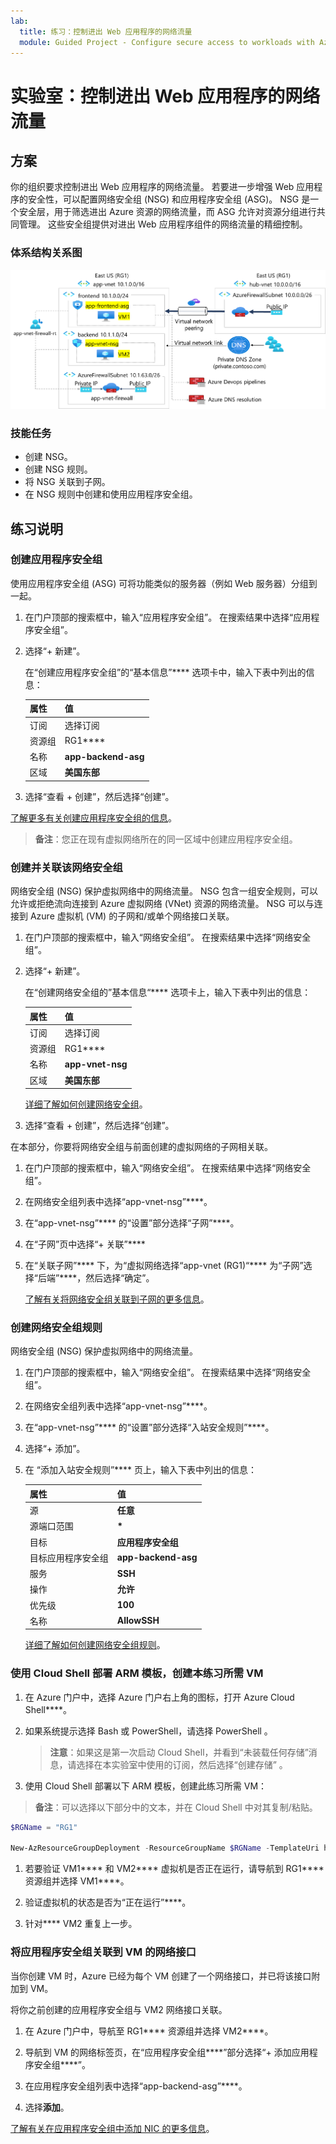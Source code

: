 ```yaml
---
lab:
  title: 练习：控制进出 Web 应用程序的网络流量
  module: Guided Project - Configure secure access to workloads with Azure virtual networking services
---
```


# 实验室：控制进出 Web 应用程序的网络流量

## 方案

你的组织要求控制进出 Web 应用程序的网络流量。 若要进一步增强 Web 应用程序的安全性，可以配置网络安全组 (NSG) 和应用程序安全组 (ASG)。 NSG 是一个安全层，用于筛选进出 Azure 资源的网络流量，而 ASG 允许对资源分组进行共同管理。 这些安全组提供对进出 Web 应用程序组件的网络流量的精细控制。

### 体系结构关系图

![显示关联到虚拟网络的一个 ASG 和 NSG 的示意图。](../Media/task-2.png)

### 技能任务

- 创建 NSG。
- 创建 NSG 规则。
- 将 NSG 关联到子网。
- 在 NSG 规则中创建和使用应用程序安全组。

## 练习说明

### 创建应用程序安全组

使用应用程序安全组 (ASG) 可将功能类似的服务器（例如 Web 服务器）分组到一起。

1. 在门户顶部的搜索框中，输入“应用程序安全组”。 在搜索结果中选择“应用程序安全组”。

1. 选择“+ 新建”。

    在“创建应用程序安全组”的“基本信息”**** 选项卡中，输入下表中列出的信息：

    | 属性 | 值    |
    |:---------|:---------|
    |订阅|选择订阅|
    |资源组|RG1****|
    |名称|**app-backend-asg**|
    |区域|**美国东部**|

1. 选择“查看 + 创建”，然后选择“创建”。

[了解更多有关创建应用程序安全组的信息](https://docs.microsoft.com/azure/virtual-network/tutorial-filter-network-traffic#create-application-security-groups)。

>**备注**：您正在现有虚拟网络所在的同一区域中创建应用程序安全组。

### 创建并关联该网络安全组

网络安全组 (NSG) 保护虚拟网络中的网络流量。 NSG 包含一组安全规则，可以允许或拒绝流向连接到 Azure 虚拟网络 (VNet) 资源的网络流量。 NSG 可以与连接到 Azure 虚拟机 (VM) 的子网和/或单个网络接口关联。

1. 在门户顶部的搜索框中，输入“网络安全组”。 在搜索结果中选择“网络安全组”。

1. 选择“+ 新建”。

    在“创建网络安全组的”基本信息“**** 选项卡上，输入下表中列出的信息：

    | 属性 | 值    |
    |:---------|:---------|
    |订阅|选择订阅|
    |资源组|RG1****|
    |名称|**app-vnet-nsg**|
    |区域|**美国东部**|

    [详细了解如何创建网络安全组](https://docs.microsoft.com/azure/virtual-network/tutorial-filter-network-traffic#create-a-network-security-group)。

1. 选择“查看 + 创建”，然后选择“创建”。

在本部分，你要将网络安全组与前面创建的虚拟网络的子网相关联。

1. 在门户顶部的搜索框中，输入“网络安全组”。 在搜索结果中选择“网络安全组”。

1. 在网络安全组列表中选择“app-vnet-nsg”****。

1. 在“app-vnet-nsg”**** 的“设置”部分选择“子网”****。

1. 在“子网”页中选择“+ 关联”****

1. 在“关联子网”**** 下，为“虚拟网络选择“app-vnet (RG1)“**** 为“子网”选择“后端”****，然后选择“确定”。

    [了解有关将网络安全组关联到子网的更多信息](https://docs.microsoft.com/azure/virtual-network/tutorial-filter-network-traffic#associate-a-network-security-group-to-a-subnet)。

### 创建网络安全组规则
网络安全组 (NSG) 保护虚拟网络中的网络流量。

1. 在门户顶部的搜索框中，输入“网络安全组”。 在搜索结果中选择“网络安全组”。

1. 在网络安全组列表中选择“app-vnet-nsg”****。

1. 在“app-vnet-nsg”**** 的“设置”部分选择“入站安全规则”****。

1. 选择“+ 添加”。

1. 在 “添加入站安全规则”**** 页上，输入下表中列出的信息：

    | 属性 | 值    |
    |:---------|:---------|
    |源|**任意**|
    |源端口范围|**\***|
    |目标|**应用程序安全组**|
    |目标应用程序安全组|**app-backend-asg**|    
    |服务|**SSH**|
    |操作|**允许**|
    |优先级|**100**|
    |名称|**AllowSSH**|

    [详细了解如何创建网络安全组规则](https://docs.microsoft.com/azure/virtual-network/tutorial-filter-network-traffic#create-a-network-security-group)。

### 使用 Cloud Shell 部署 ARM 模板，创建本练习所需 VM

1. 在 Azure 门户中，选择 Azure 门户右上角的图标，打开 Azure Cloud Shell****。

1. 如果系统提示选择 Bash 或 PowerShell，请选择 PowerShell  。

    >**注意**：如果这是第一次启动 Cloud Shell，并看到“未装载任何存储”消息，请选择在本实验室中使用的订阅，然后选择“创建存储”  。

1. 使用 Cloud Shell 部署以下 ARM 模板，创建此练习所需 VM：

>**备注**：可以选择以下部分中的文本，并在 Cloud Shell 中对其复制/粘贴。

   ```powershell
   $RGName = "RG1"
   
   New-AzResourceGroupDeployment -ResourceGroupName $RGName -TemplateUri https://raw.githubusercontent.com/MicrosoftLearning/Configure-secure-access-to-workloads-with-Azure-virtual-networking-services/main/Instructions/Labs/azuredeploy.json
   ```
  
1. 若要验证 VM1**** 和 VM2**** 虚拟机是否正在运行，请导航到 RG1**** 资源组并选择 VM1****。

1. 验证虚拟机的状态是否为“正在运行”****。

1. 针对**** VM2 重复上一步。

### 将应用程序安全组关联到 VM 的网络接口
当你创建 VM 时，Azure 已经为每个 VM 创建了一个网络接口，并已将该接口附加到 VM。

将你之前创建的应用程序安全组与 VM2 网络接口关联。

1. 在 Azure 门户中，导航至 RG1**** 资源组并选择 VM2****。

1. 导航到 VM 的网络标签页，在“应用程序安全组****”部分选择“+ 添加应用程序安全组****”。 

1. 在应用程序安全组列表中选择“app-backend-asg”****。

1. 选择**添加**。

  [了解有关在应用程序安全组中添加 NIC 的更多信息](https://learn.microsoft.com/en-us/azure/virtual-network/virtual-network-network-interface?tabs=azure-portal#add-or-remove-from-application-security-groups)。

